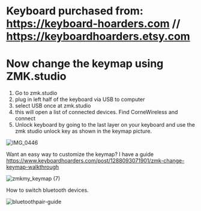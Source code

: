 # Keyboard purchased from: https://keyboard-hoarders.com // https://keyboardhoarders.etsy.com
# Now change the keymap using ZMK.studio 
1. Go to zmk.studio
2. plug in left half of the keyboard via USB to computer
3. select USB once at zmk.studio
4. this will open a list of connected devices. Find CorneWireless and connect
5. Unlock keyboard by going to the last layer on your keyboard and use the zmk studio unlock key as shown in the keymap picture.


![IMG_0446](https://github.com/user-attachments/assets/1f24f8bd-588f-4f2e-bc61-a1301dc8450f)

Want an easy way to customize the keymap?  I have a guide https://www.keyboardhoarders.com/post/1288093071901/zmk-change-keymap-walkthrough


![zmkmy_keymap (7)](https://github.com/user-attachments/assets/23712dff-27b2-407d-b222-d315543dbef9)



How to switch bluetooth devices.

![bluetoothpair-guide](https://github.com/user-attachments/assets/d777bf4e-a7e3-4429-8638-2b11e7558153)
